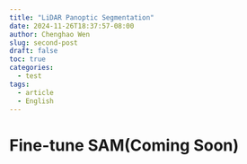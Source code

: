 ```yaml
---
title: "LiDAR Panoptic Segmentation"
date: 2024-11-26T18:37:57-08:00
author: Chenghao Wen
slug: second-post
draft: false
toc: true
categories:
  - test
tags:
  - article
  - English
---
```


# Fine-tune SAM(Coming Soon)


